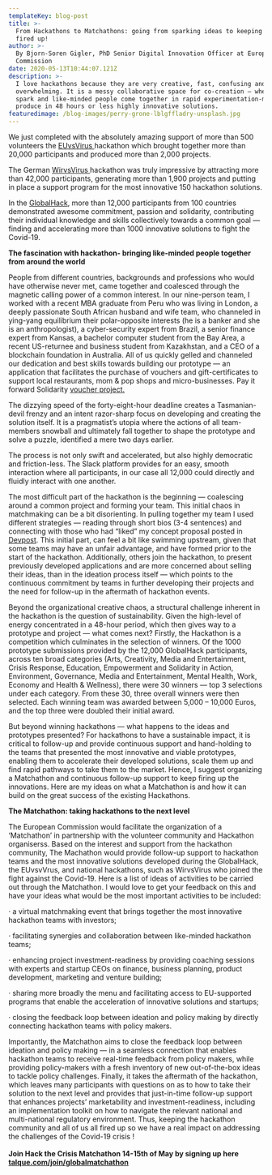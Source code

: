 ```yaml
---
templateKey: blog-post
title: >-
  From Hackathons to Matchathons: going from sparking ideas to keeping them
  fired up!
author: >-
  By Bjorn-Soren Gigler, PhD Senior Digital Innovation Officer at European
  Commission
date: 2020-05-13T10:44:07.121Z
description: >-
  I love hackathons because they are very creative, fast, confusing and
  overwhelming. It is a messy collaborative space for co-creation — where ideas
  spark and like-minded people come together in rapid experimentation-mode and
  produce in 48 hours or less highly innovative solutions.
featuredimage: /blog-images/perry-grone-lblgffladry-unsplash.jpg
---
```

We just completed with the absolutely amazing support of more than 500 volunteers the [EUvsVirus ](https://euvsvirus.org/)hackathon which brought together more than 20,000 participants and produced more than 2,000 projects.

The German [WirvsVirus ](https://wirvsvirushackathon.org/?lang=en)hackathon was truly impressive by attracting more than 42,000 participants, generating more than 1,900 projects and putting in place a support program for the most innovative 150 hackathon solutions.

In the [GlobalHack](https://theglobalhack.com/), more than 12,000 participants from 100 countries demonstrated awesome commitment, passion and solidarity, contributing their individual knowledge and skills collectively towards a common goal — finding and accelerating more than 1000 innovative solutions to fight the Covid-19.

**The fascination with hackathon- bringing like-minded people together from around the world**

People from different countries, backgrounds and professions who would have otherwise never met, came together and coalesced through the magnetic calling power of a common interest. In our nine-person team, I worked with a recent MBA graduate from Peru who was living in London, a deeply passionate South African husband and wife team, who channeled in ying-yang equilibrium their polar-opposite interests (he is a banker and she is an anthropologist), a cyber-security expert from Brazil, a senior finance expert from Kansas, a bachelor computer student from the Bay Area, a recent US-returnee and business student from Kazakhstan, and a CEO of a blockchain foundation in Australia. All of us quickly gelled and channeled our dedication and best skills towards building our prototype — an application that facilitates the purchase of vouchers and gift-certificates to support local restaurants, mom & pop shops and micro-businesses. Pay it forward Solidarity [voucher project](<https://devpost.com/software/eu-solidarity-vouchers-to-support-smes>)[. ](https://devpost.com/software/eu-solidarity-vouchers-to-support-smes)

The dizzying speed of the forty-eight-hour deadline creates a Tasmanian-devil frenzy and an intent razor-sharp focus on developing and creating the solution itself. It is a pragmatist’s utopia where the actions of all team-members snowball and ultimately fall together to shape the prototype and solve a puzzle, identified a mere two days earlier.

The process is not only swift and accelerated, but also highly democratic and friction-less. The Slack platform provides for an easy, smooth interaction where all participants, in our case all 12,000 could directly and fluidly interact with one another.

The most difficult part of the hackathon is the beginning — coalescing around a common project and forming your team. This initial chaos in matchmaking can be a bit disorienting. In pulling together my team I used different strategies — reading through short bios (3-4 sentences) and connecting with those who had “liked” my concept proposal posted in [Devpost](https://theglobalhack.devpost.com/submissions). This initial part, can feel a bit like swimming upstream, given that some teams may have an unfair advantage, and have formed prior to the start of the hackathon. Additionally, others join the hackathon, to present previously developed applications and are more concerned about selling their ideas, than in the ideation process itself — which points to the continuous commitment by teams in further developing their projects and the need for follow-up in the aftermath of hackathon events.

Beyond the organizational creative chaos, a structural challenge inherent in the hackathon is the question of sustainability. Given the high-level of energy concentrated in a 48-hour period, which then gives way to a prototype and project — what comes next? Firstly, the Hackathon is a competition which culminates in the selection of winners. Of the 1000 prototype submissions provided by the 12,000 GlobalHack participants, across ten broad categories (Arts, Creativity, Media and Entertainment, Crisis Response, Education, Empowerment and Solidarity in Action, Environment, Governance, Media and Entertainment, Mental Health, Work, Economy and Health & Wellness), there were 30 winners — top 3 selections under each category. From these 30, three overall winners were then selected. Each winning team was awarded between 5,000 – 10,000 Euros, and the top three were doubled their initial award.

But beyond winning hackathons — what happens to the ideas and prototypes presented? For hackathons to have a sustainable impact, it is critical to follow-up and provide continuous support and hand-holding to the teams that presented the most innovative and viable prototypes, enabling them to accelerate their developed solutions, scale them up and find rapid pathways to take them to the market. Hence, I suggest organizing a Matchathon and continuous follow-up support to keep firing up the innovations. Here are my ideas on what a Matchathon is and how it can build on the great success of the existing Hackathons.

**The Matchathon: taking hackathons to the next level**

The European Commission would facilitate the organization of a ‘Matchathon’ in partnership with the volunteer community and Hackathon organiserss. Based on the interest and support from the hackathon community, The Machathon would provide follow-up support to hackathon teams and the most innovative solutions developed during the GlobalHack, the EUvsvVrus, and national hackathons, such as WirvsVirus who joined the fight against the Covid-19. Here is a list of ideas of activities to be carried out through the Matchathon. I would love to get your feedback on this and have your ideas what would be the most important activities to be included:

· a virtual matchmaking event that brings together the most innovative hackathon teams with investors;

· facilitating synergies and collaboration between like-minded hackathon teams;

· enhancing project investment-readiness by providing coaching sessions with experts and startup CEOs on finance, business planning, product development, marketing and venture building;

· sharing more broadly the menu and facilitating access to EU-supported programs that enable the acceleration of innovative solutions and startups;

· closing the feedback loop between ideation and policy making by directly connecting hackathon teams with policy makers.

Importantly, the Matchathon aims to close the feedback loop between ideation and policy making — in a seamless connection that enables hackathon teams to receive real-time feedback from policy makers, while providing policy-makers with a fresh inventory of new out-of-the-box ideas to tackle policy challenges. Finally, it takes the aftermath of the hackathon, which leaves many participants with questions on as to how to take their solution to the next level and provides that just-in-time follow-up support that enhances projects’ marketability and investment-readiness, including an implementation toolkit on how to navigate the relevant national and multi-national regulatory environment. Thus, keeping the hackathon community and all of us all fired up so we have a real impact on addressing the challenges of the Covid-19 crisis !\
\
**Join Hack the Crisis Matchathon 14-15th of May by signing up here [talque.com/join/globalmatchathon ](http://talque.com/join/globalmatchathon)**